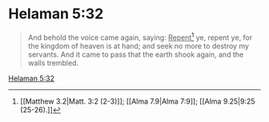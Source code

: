 # Helaman 5:32

> And behold the voice came again, saying: <u>Repent</u>[^a] ye, repent ye, for the kingdom of heaven is at hand; and seek no more to destroy my servants. And it came to pass that the earth shook again, and the walls trembled.

[Helaman 5:32](https://www.churchofjesuschrist.org/study/scriptures/bofm/hel/5?lang=eng&id=p32#p32)


[^a]: [[Matthew 3.2|Matt. 3:2 (2-3)]]; [[Alma 7.9|Alma 7:9]]; [[Alma 9.25|9:25 (25-26).]]
